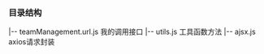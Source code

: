 ### 目录结构

|-- teamManagement.url.js                我的调用接口
|-- utils.js                         工具函数方法
|-- ajsx.js                          axios请求封装
